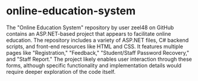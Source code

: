 # online-education-system
The "Online Education System" repository by user zeel48 on GitHub contains an ASP.NET-based project that appears to facilitate online education. The repository includes a variety of ASP.NET files, C# backend scripts, and front-end resources like HTML and CSS. It features multiple pages like "Registration," "Feedback," "Student/Staff Password Recovery," and "Staff Report." The project likely enables user interaction through these forms, although specific functionality and implementation details would require deeper exploration of the code itself. 
